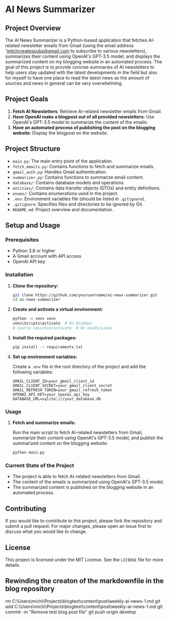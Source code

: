 # AI News Summarizer

## Project Overview

The AI News Summarizer is a Python-based application that fetches AI-related newsletter emails from Gmail (using the email address 'mitchcreatessubs@gmail.com to subscribe to various newsletters), summarizes their content using OpenAI's GPT-3.5 model, and displays the summarized content on my blogging website in an automated process. The goal of this project is to provide concise summaries of AI newsletters to help users stay updated with the latest developments in the field but also for myself to have one place to read the latest news as the amount of sources and news in general can be very overwhelming.

## Project Goals

1. **Fetch AI Newsletters**: Retrieve AI-related newsletter emails from Gmail.
2. **Have OpenAI make a blogpost out of all provided newsletters**: Use OpenAI's GPT-3.5 model to summarize the content of the emails.
3. **Have an automated process of publishing the post on the blogging website**: Display the blogpost on the website.

## Project Structure

- `main.py`: The main entry point of the application.
- `fetch_emails.py`: Contains functions to fetch and summarize emails.
- `gmail_auth.py`: Handles Gmail authentication.
- `summarizer.py`: Contains functions to summarize email content.
- `database/`: Contains database models and operations.
- `entities/`: Contains data transfer objects (DTOs) and entity definitions.
- `enums/`: Contains enumerations used in the project.
- `.env`: Environment variables file (should be listed in `.gitignore`).
- `.gitignore`: Specifies files and directories to be ignored by Git.
- `README.md`: Project overview and documentation.

## Setup and Usage

### Prerequisites

- Python 3.8 or higher
- A Gmail account with API access
- OpenAI API key

### Installation

1. **Clone the repository:**

   ```sh
   git clone https://github.com/yourusername/ai-news-summarizer.git
   cd ai-news-summarizer
   ```

2. **Create and activate a virtual environment:**

   ```sh
   python -m venv venv
   venv\Scripts\activate  # On Windows
   # source venv/bin/activate  # On macOS/Linux
   ```

3. **Install the required packages:**

   ```sh
   pip install -r requirements.txt
   ```

4. **Set up environment variables:**

   Create a `.env` file in the root directory of the project and add the following variables:

   ```env
   GMAIL_CLIENT_ID=your_gmail_client_id
   GMAIL_CLIENT_SECRET=your_gmail_client_secret
   GMAIL_REFRESH_TOKEN=your_gmail_refresh_token
   OPENAI_API_KEY=your_openai_api_key
   DATABASE_URL=sqlite:///your_database.db
   ```

### Usage

1. **Fetch and summarize emails:**

   Run the main script to fetch AI-related newsletters from Gmail, summarize their content using OpenAI's GPT-3.5 model, and publish the summarized content on the blogging website:

   ```sh
   python main.py
   ```

### Current State of the Project

- The project is able to fetch AI-related newsletters from Gmail.
- The content of the emails is summarized using OpenAI's GPT-3.5 model.
- The summarized content is published on the blogging website in an automated process.

## Contributing

If you would like to contribute to this project, please fork the repository and submit a pull request. For major changes, please open an issue first to discuss what you would like to change.

## License

This project is licensed under the MIT License. See the `LICENSE` file for more details.


## Rewinding the creaton of the markdownfile in the blog repository

rm C:\Users\michi\Projects\blogtest\content\post\weekly-ai-news-1.md
git add C:\Users\michi\Projects\blogtest\content\post\weekly-ai-news-1.md
git commit -m "Remove test blog post file"
git push origin develop